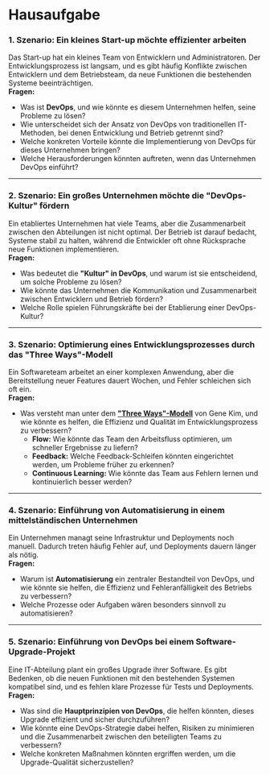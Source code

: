 # Hausaufgabe

### **1. Szenario: Ein kleines Start-up möchte effizienter arbeiten**
Das Start-up hat ein kleines Team von Entwicklern und Administratoren. Der Entwicklungsprozess ist langsam, und es gibt häufig Konflikte zwischen Entwicklern und dem Betriebsteam, da neue Funktionen die bestehenden Systeme beeinträchtigen.  
**Fragen:**  
- Was ist **DevOps**, und wie könnte es diesem Unternehmen helfen, seine Probleme zu lösen?  
- Wie unterscheidet sich der Ansatz von DevOps von traditionellen IT-Methoden, bei denen Entwicklung und Betrieb getrennt sind?  
- Welche konkreten Vorteile könnte die Implementierung von DevOps für dieses Unternehmen bringen?  
- Welche Herausforderungen könnten auftreten, wenn das Unternehmen DevOps einführt?

---

### **2. Szenario: Ein großes Unternehmen möchte die "DevOps-Kultur" fördern**  
Ein etabliertes Unternehmen hat viele Teams, aber die Zusammenarbeit zwischen den Abteilungen ist nicht optimal. Der Betrieb ist darauf bedacht, Systeme stabil zu halten, während die Entwickler oft ohne Rücksprache neue Funktionen implementieren.  
**Fragen:**  
- Was bedeutet die **"Kultur" in DevOps**, und warum ist sie entscheidend, um solche Probleme zu lösen?  
- Wie könnte das Unternehmen die Kommunikation und Zusammenarbeit zwischen Entwicklern und Betrieb fördern?  
- Welche Rolle spielen Führungskräfte bei der Etablierung einer DevOps-Kultur?  

---

### **3. Szenario: Optimierung eines Entwicklungsprozesses durch das "Three Ways"-Modell**  
Ein Softwareteam arbeitet an einer komplexen Anwendung, aber die Bereitstellung neuer Features dauert Wochen, und Fehler schleichen sich oft ein.  
**Fragen:**  
- Was versteht man unter dem [**"Three Ways"-Modell**](https://itrevolution.com/articles/the-three-ways-principles-underpinning-devops/) von Gene Kim, und wie könnte es helfen, die Effizienz und Qualität im Entwicklungsprozess zu verbessern?  
  - **Flow:** Wie könnte das Team den Arbeitsfluss optimieren, um schneller Ergebnisse zu liefern?  
  - **Feedback:** Welche Feedback-Schleifen könnten eingerichtet werden, um Probleme früher zu erkennen?  
  - **Continuous Learning:** Wie könnte das Team aus Fehlern lernen und kontinuierlich besser werden?  

---

### **4. Szenario: Einführung von Automatisierung in einem mittelständischen Unternehmen**  
Ein Unternehmen managt seine Infrastruktur und Deployments noch manuell. Dadurch treten häufig Fehler auf, und Deployments dauern länger als nötig.  
**Fragen:**  
- Warum ist **Automatisierung** ein zentraler Bestandteil von DevOps, und wie könnte sie helfen, die Effizienz und Fehleranfälligkeit des Betriebs zu verbessern?  
- Welche Prozesse oder Aufgaben wären besonders sinnvoll zu automatisieren?

---

### **5. Szenario: Einführung von DevOps bei einem Software-Upgrade-Projekt**  
Eine IT-Abteilung plant ein großes Upgrade ihrer Software. Es gibt Bedenken, ob die neuen Funktionen mit den bestehenden Systemen kompatibel sind, und es fehlen klare Prozesse für Tests und Deployments.  
**Fragen:**  
- Was sind die **Hauptprinzipien von DevOps**, die helfen könnten, dieses Upgrade effizient und sicher durchzuführen?  
- Wie könnte eine DevOps-Strategie dabei helfen, Risiken zu minimieren und die Zusammenarbeit zwischen den beteiligten Teams zu verbessern?  
- Welche konkreten Maßnahmen könnten ergriffen werden, um die Upgrade-Qualität sicherzustellen?  

